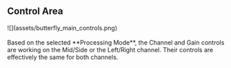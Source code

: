 <h2 class="txt-blue">Control Area</h2>
<div class="image">
![](assets/butterfly_main_controls.png)
</div>
<br/>
<div class="quote bg-yellow">
Based on the selected **Processing Mode**, the Channel and Gain controls are working on the Mid/Side or the Left/Right channel.
Their controls are effectively the same for both channels.
</div>
<div class="pb"></div>